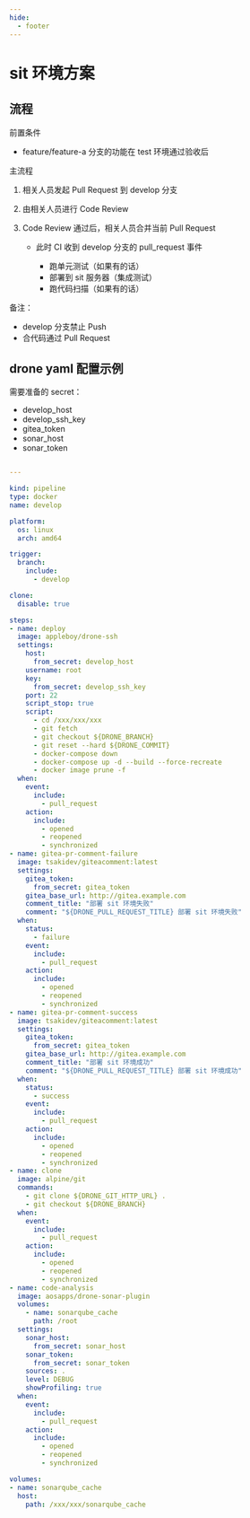 ```yaml
---
hide:
  - footer
---
```



# sit 环境方案

## 流程

前置条件

- feature/feature-a 分支的功能在 test 环境通过验收后

主流程

1. 相关人员发起 Pull Request 到 develop 分支
2. 由相关人员进行 Code Review 
3. Code Review 通过后，相关人员合并当前 Pull Request

      - 此时 CI 收到 develop 分支的 pull_request 事件

          - 跑单元测试（如果有的话）
          - 部署到 sit 服务器（集成测试）
          - 跑代码扫描（如果有的话）

备注：

- develop 分支禁止 Push
- 合代码通过 Pull Request

## drone yaml 配置示例

需要准备的 secret：

- develop_host
- develop_ssh_key
- gitea_token
- sonar_host
- sonar_token

```yaml

---

kind: pipeline
type: docker
name: develop

platform:
  os: linux
  arch: amd64

trigger:
  branch:
    include:
      - develop

clone:
  disable: true

steps:
- name: deploy
  image: appleboy/drone-ssh
  settings:
    host:
      from_secret: develop_host
    username: root
    key:
      from_secret: develop_ssh_key
    port: 22
    script_stop: true
    script:
      - cd /xxx/xxx/xxx
      - git fetch
      - git checkout ${DRONE_BRANCH}
      - git reset --hard ${DRONE_COMMIT}
      - docker-compose down
      - docker-compose up -d --build --force-recreate
      - docker image prune -f
  when:
    event:
      include:
        - pull_request
    action:
      include:
        - opened
        - reopened
        - synchronized
- name: gitea-pr-comment-failure
  image: tsakidev/giteacomment:latest
  settings:
    gitea_token:
      from_secret: gitea_token
    gitea_base_url: http://gitea.example.com
    comment_title: "部署 sit 环境失败"
    comment: "${DRONE_PULL_REQUEST_TITLE} 部署 sit 环境失败"
  when:
    status: 
      - failure
    event:
      include:
        - pull_request
    action:
      include:
        - opened
        - reopened
        - synchronized
- name: gitea-pr-comment-success
  image: tsakidev/giteacomment:latest
  settings:
    gitea_token:
      from_secret: gitea_token
    gitea_base_url: http://gitea.example.com
    comment_title: "部署 sit 环境成功"
    comment: "${DRONE_PULL_REQUEST_TITLE} 部署 sit 环境成功"
  when:
    status: 
      - success
    event:
      include:
        - pull_request
    action:
      include:
        - opened
        - reopened
        - synchronized
- name: clone
  image: alpine/git
  commands:
    - git clone ${DRONE_GIT_HTTP_URL} .
    - git checkout ${DRONE_BRANCH}
  when:
    event:
      include:
        - pull_request
    action:
      include:
        - opened
        - reopened
        - synchronized
- name: code-analysis
  image: aosapps/drone-sonar-plugin
  volumes:
    - name: sonarqube_cache
      path: /root
  settings:
    sonar_host:
      from_secret: sonar_host
    sonar_token:
      from_secret: sonar_token
    sources: .
    level: DEBUG
    showProfiling: true
  when:
    event:
      include:
        - pull_request
    action:
      include:
        - opened
        - reopened
        - synchronized

volumes:
- name: sonarqube_cache
  host:
    path: /xxx/xxx/sonarqube_cache
```